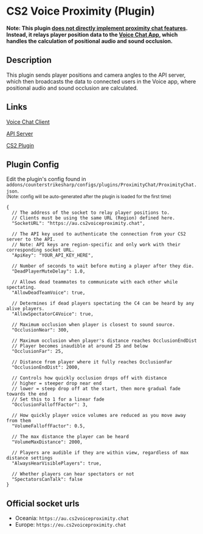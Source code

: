 # CS2 Voice Proximity (Plugin)

**Note: This plugin <ins>does not directly implement proximity chat features</ins>. Instead, it relays player position data to the [Voice Chat App](https://github.com/b0ink/CS2-VoiceProximity-Client), which handles the calculation of positional audio and sound occlusion.**

## Description

This plugin sends player positions and camera angles to the API server, which then broadcasts the data to connected users in the Voice app, where positional audio and sound occlusion are calculated.

## Links

[Voice Chat Client](https://github.com/b0ink/CS2-VoiceProximity-Client)

[API Server](https://github.com/b0ink/CS2-VoiceProximity-Server)

[CS2 Plugin](https://github.com/b0ink/CS2-VoiceProximity-Plugin)

## Plugin Config

Edit the plugin's config found in `addons/counterstrikesharp/configs/plugins/ProximityChat/ProximityChat.json`.\
<sub>(Note: config will be auto-generated after the plugin is loaded for the first time)</sub>

```jsonc
{
  // The address of the socket to relay player positions to.
  // Clients must be using the same URL (Region) defined here.
  "SocketURL": "https://au.cs2voiceproximity.chat",

  // The API key used to authenticate the connection from your CS2 server to the API.
  // Note: API keys are region-specific and only work with their corresponding socket URL.
  "ApiKey": "YOUR_API_KEY_HERE",

  // Number of seconds to wait before muting a player after they die.
  "DeadPlayerMuteDelay": 1.0,

  // Allows dead teammates to communicate with each other while spectating.
  "AllowDeadTeamVoice": true,

  // Determines if dead players spectating the C4 can be heard by any alive players.
  "AllowSpectatorC4Voice": true,

  // Maximum occlusion when player is closest to sound source.
  "OcclusionNear": 300,

  // Maximum occlusion when player's distance reaches OcclusionEndDist
  // Player becomes inaudible at around 25 and below
  "OcclusionFar": 25,

  // Distance from player where it fully reaches OcclusionFar
  "OcclusionEndDist": 2000,

  // Controls how quickly occlusion drops off with distance
  // higher = steeper drop near end
  // lower = steep drop off at the start, then more gradual fade towards the end
  // Set this to 1 for a linear fade
  "OcclusionFalloffFactor": 3,

  // How quickly player voice volumes are reduced as you move away from them
  "VolumeFalloffFactor": 0.5,

  // The max distance the player can be heard
  "VolumeMaxDistance": 2000,

  // Players are audible if they are within view, regardless of max distance settings
  "AlwaysHearVisiblePlayers": true,

  // Whether players can hear spectators or not
  "SpectatorsCanTalk": false
}
```

## Official socket urls

- Oceania: `https://au.cs2voiceproximity.chat`
- Europe: `https://eu.cs2voiceproximity.chat`
